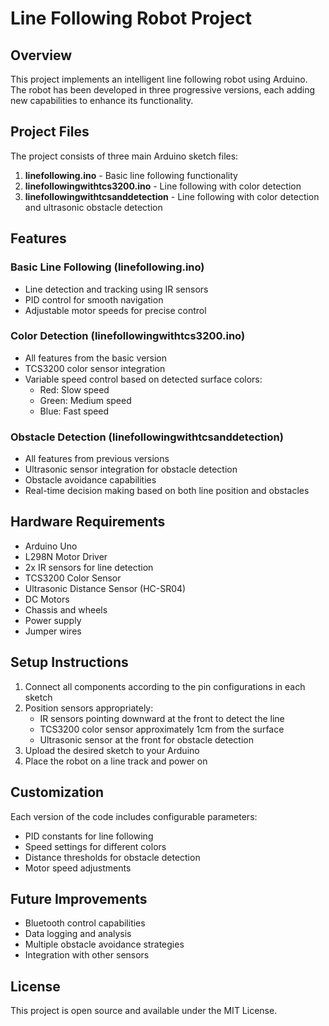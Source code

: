 # Line Following Robot Project

## Overview

This project implements an intelligent line following robot using Arduino. The robot has been developed in three progressive versions, each adding new capabilities to enhance its functionality.

## Project Files

The project consists of three main Arduino sketch files:

1. **linefollowing.ino** - Basic line following functionality
2. **linefollowingwithtcs3200.ino** - Line following with color detection
3. **linefollowingwithtcsanddetection** - Line following with color detection and ultrasonic obstacle detection

## Features

### Basic Line Following (linefollowing.ino)

- Line detection and tracking using IR sensors
- PID control for smooth navigation
- Adjustable motor speeds for precise control


### Color Detection (linefollowingwithtcs3200.ino)

- All features from the basic version
- TCS3200 color sensor integration
- Variable speed control based on detected surface colors:
    - Red: Slow speed
    - Green: Medium speed
    - Blue: Fast speed


### Obstacle Detection (linefollowingwithtcsanddetection)

- All features from previous versions
- Ultrasonic sensor integration for obstacle detection
- Obstacle avoidance capabilities
- Real-time decision making based on both line position and obstacles


## Hardware Requirements

- Arduino Uno
- L298N Motor Driver
- 2x IR sensors for line detection
- TCS3200 Color Sensor
- Ultrasonic Distance Sensor (HC-SR04)
- DC Motors
- Chassis and wheels
- Power supply
- Jumper wires


## Setup Instructions

1. Connect all components according to the pin configurations in each sketch
2. Position sensors appropriately:
    - IR sensors pointing downward at the front to detect the line
    - TCS3200 color sensor approximately 1cm from the surface
    - Ultrasonic sensor at the front for obstacle detection
3. Upload the desired sketch to your Arduino
4. Place the robot on a line track and power on

## Customization

Each version of the code includes configurable parameters:

- PID constants for line following
- Speed settings for different colors
- Distance thresholds for obstacle detection
- Motor speed adjustments


## Future Improvements

- Bluetooth control capabilities
- Data logging and analysis
- Multiple obstacle avoidance strategies
- Integration with other sensors


## License

This project is open source and available under the MIT License.



